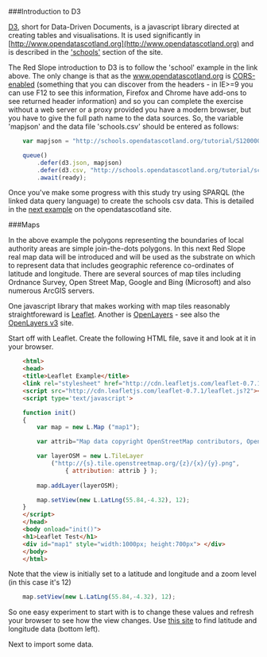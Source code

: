 ###Introduction to D3

[D3](http://d3js.org/), short for Data-Driven Documents, is a javascript library directed at creating tables and visualisations.  It is used significantly in [http://www.opendatascotland.org](http://www.opendatascotland.org) and is described in the ['schools'](http://schools.opendatascotland.org/dthree) section of the site.

The Red Slope introduction to D3 is to follow the 'school' example in the link above.  The only change is that as the www.opendatascotland.org is [CORS-enabled](http://enable-cors.org/) (something that you can discover from the headers - in IE>=9 you can use F12 to see this information, Firefox and Chrome have add-ons to see returned header information) and so you can complete the exercise without a web server or a proxy provided you have a modern browser, but you have to give the full path name to the data sources.  So, the variable 'mapjson' and the data file  'schools.csv' should be entered as follows:
```javascript
    var mapjson = "http://schools.opendatascotland.org/tutorial/S12000040_topo.json";
```

```javascript
    queue()
        .defer(d3.json, mapjson)
        .defer(d3.csv, "http://schools.opendatascotland.org/tutorial/schools.csv")
        .await(ready);
```

Once you've make some progress with this study try using SPARQL (the linked data query language) to create the schools csv data.  This is detailed in the [next example](http://schools.opendatascotland.org/sparql) on the opendatascotland site. 


###Maps

In the above example the polygons representing the boundaries of local authority areas are simple join-the-dots polygons.  In this next Red Slope real map data will be introduced and will be used as the substrate on which to represent data that includes geographic reference co-ordinates of latitude and longitude.  There are several sources of map tiles including Ordnance Survey, Open Street Map, Google and Bing (Microsoft) and also numerous ArcGIS servers.

One javascript library that makes working with map tiles reasonably straightforeward is [Leaflet](http://leafletjs.com/).  Another is [OpenLayers](http://openlayers.org/) - see also the [OpenLayers v3](http://ol3js.org/) site.

Start off with Leaflet.  Create the following HTML file, save it and look at it in your browser.

```html
    <html>
    <head>
    <title>Leaflet Example</title>
    <link rel="stylesheet" href="http://cdn.leafletjs.com/leaflet-0.7.1/leaflet.css" />
    <script src="http://cdn.leafletjs.com/leaflet-0.7.1/leaflet.js?2"></script>
    <script type='text/javascript'>

    function init()
    {
        var map = new L.Map ("map1");

        var attrib="Map data copyright OpenStreetMap contributors, Open Database Licence";

        var layerOSM = new L.TileLayer
            ("http://{s}.tile.openstreetmap.org/{z}/{x}/{y}.png",
                { attribution: attrib } );
                
        map.addLayer(layerOSM);

        map.setView(new L.LatLng(55.84,-4.32), 12);
    }
    </script>
    </head>
    <body onload="init()">
    <h1>Leaflet Test</h1>
    <div id="map1" style="width:1000px; height:700px"> </div>
    </body>
    </html>
```

Note that the view is initially set to a latitude and longitude and a zoom level (in this case it's 12)

```javascript
    map.setView(new L.LatLng(55.84,-4.32), 12);
```
So one easy experiment to start with is to change these values and refresh your browser to see how the view changes. Use [this site](http://www.informationfreeway.org/) to find latitude and longitude data (bottom left).

Next to import some data.  

